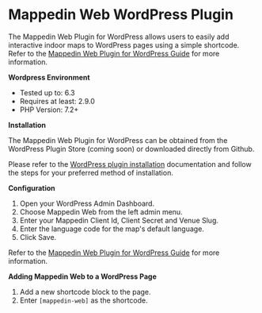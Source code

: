 # Mappedin Web WordPress Plugin

The Mappedin Web Plugin for WordPress allows users to easily add interactive indoor maps to WordPress pages using a simple shortcode. Refer to the [Mappedin Web Plugin for WordPress Guide](https://developer.mappedin.com/pre-built-applications/mappedin_web_plugin_for_wordpress) for more information.

**Wordpress Environment**

- Tested up to: 6.3
- Requires at least: 2.9.0
- PHP Version: 7.2+

**Installation**

The Mappedin Web Plugin for WordPress can be obtained from the WordPress Plugin Store (coming soon) or downloaded directly from Github.

Please refer to the [WordPress plugin installation](https://wordpress.org/documentation/article/manage-plugins/#installing-plugins-1) documentation and follow the steps for your preferred method of installation.

**Configuration**

1. Open your WordPress Admin Dashboard.
2. Choose Mappedin Web from the left admin menu.
3. Enter your Mappedin Client Id, Client Secret and Venue Slug.
4. Enter the language code for the map's default language.
5. Click Save.

Refer to the [Mappedin Web Plugin for WordPress Guide](https://developer.mappedin.com/pre-built-applications/mappedin_web_plugin_for_wordpress) for more information.

**Adding Mappedin Web to a WordPress Page**

1. Add a new shortcode block to the page.
2. Enter `[mappedin-web]` as the shortcode.